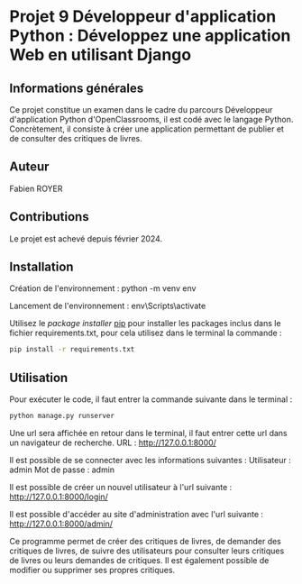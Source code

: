 # Projet 9 Développeur d'application Python : Développez une application Web en utilisant Django

## Informations générales

Ce projet constitue un examen dans le cadre du parcours Développeur d'application Python d'OpenClassrooms, il est codé
avec le langage Python.
Concrètement, il consiste à créer une application permettant de publier et de consulter des critiques de livres.

## Auteur

Fabien ROYER

## Contributions

Le projet est achevé depuis février 2024.

## Installation

Création de l'environnement :
python -m venv env

Lancement de l'environnement :
env\Scripts\activate

Utilisez le _package installer_ [pip](https://pypi.org/project/pip/) pour installer les packages inclus dans le fichier 
requirements.txt, pour cela utilisez dans le terminal la commande :

```bash
pip install -r requirements.txt
```

## Utilisation

Pour exécuter le code, il faut entrer la commande suivante dans le terminal :

```bash
python manage.py runserver
```

Une url sera affichée en retour dans le terminal, il faut entrer cette url dans un navigateur de recherche.
URL : http://127.0.0.1:8000/

Il est possible de se connecter avec les informations suivantes :
Utilisateur : admin
Mot de passe : admin

Il est possible de créer un nouvel utilisateur à l'url suivante :
http://127.0.0.1:8000/login/

Il est possible d'accéder au site d'administration avec l'url suivante :
http://127.0.0.1:8000/admin/

Ce programme permet de créer des critiques de livres, de demander des critiques de livres, de suivre des utilisateurs
pour consulter leurs critiques de livres ou leurs demandes de critiques. Il est également possible de modifier
ou supprimer ses propres critiques.
